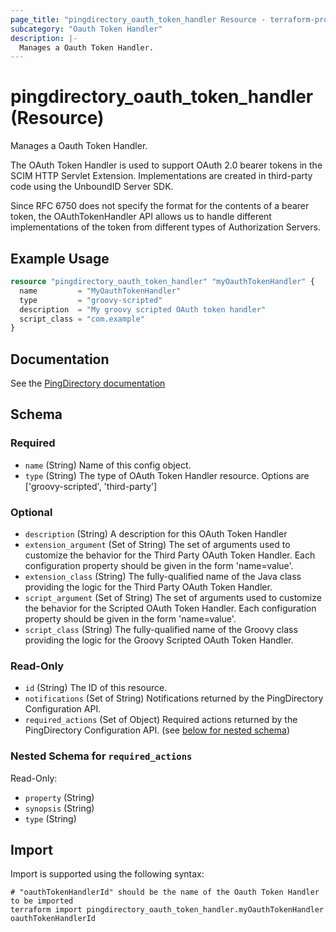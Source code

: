 ```yaml
---
page_title: "pingdirectory_oauth_token_handler Resource - terraform-provider-pingdirectory"
subcategory: "Oauth Token Handler"
description: |-
  Manages a Oauth Token Handler.
---
```


# pingdirectory_oauth_token_handler (Resource)

Manages a Oauth Token Handler.

The OAuth Token Handler is used to support OAuth 2.0 bearer tokens in the SCIM HTTP Servlet Extension. Implementations are created in third-party code using the UnboundID Server SDK.

Since RFC 6750 does not specify the format for the contents of a bearer token, the OAuthTokenHandler API allows us to handle different implementations of the token from different types of Authorization Servers.

## Example Usage

```terraform
resource "pingdirectory_oauth_token_handler" "myOauthTokenHandler" {
  name         = "MyOauthTokenHandler"
  type         = "groovy-scripted"
  description  = "My groovy scripted OAuth token handler"
  script_class = "com.example"
}
```

## Documentation
See the [PingDirectory documentation](https://docs.pingidentity.com/r/en-us/pingdirectory-93/pd_ds_enable_oauth_authentication)

<!-- schema generated by tfplugindocs -->
## Schema

### Required

- `name` (String) Name of this config object.
- `type` (String) The type of OAuth Token Handler resource. Options are ['groovy-scripted', 'third-party']

### Optional

- `description` (String) A description for this OAuth Token Handler
- `extension_argument` (Set of String) The set of arguments used to customize the behavior for the Third Party OAuth Token Handler. Each configuration property should be given in the form 'name=value'.
- `extension_class` (String) The fully-qualified name of the Java class providing the logic for the Third Party OAuth Token Handler.
- `script_argument` (Set of String) The set of arguments used to customize the behavior for the Scripted OAuth Token Handler. Each configuration property should be given in the form 'name=value'.
- `script_class` (String) The fully-qualified name of the Groovy class providing the logic for the Groovy Scripted OAuth Token Handler.

### Read-Only

- `id` (String) The ID of this resource.
- `notifications` (Set of String) Notifications returned by the PingDirectory Configuration API.
- `required_actions` (Set of Object) Required actions returned by the PingDirectory Configuration API. (see [below for nested schema](#nestedatt--required_actions))

<a id="nestedatt--required_actions"></a>
### Nested Schema for `required_actions`

Read-Only:

- `property` (String)
- `synopsis` (String)
- `type` (String)

## Import

Import is supported using the following syntax:

```shell
# "oauthTokenHandlerId" should be the name of the Oauth Token Handler to be imported
terraform import pingdirectory_oauth_token_handler.myOauthTokenHandler oauthTokenHandlerId
```

